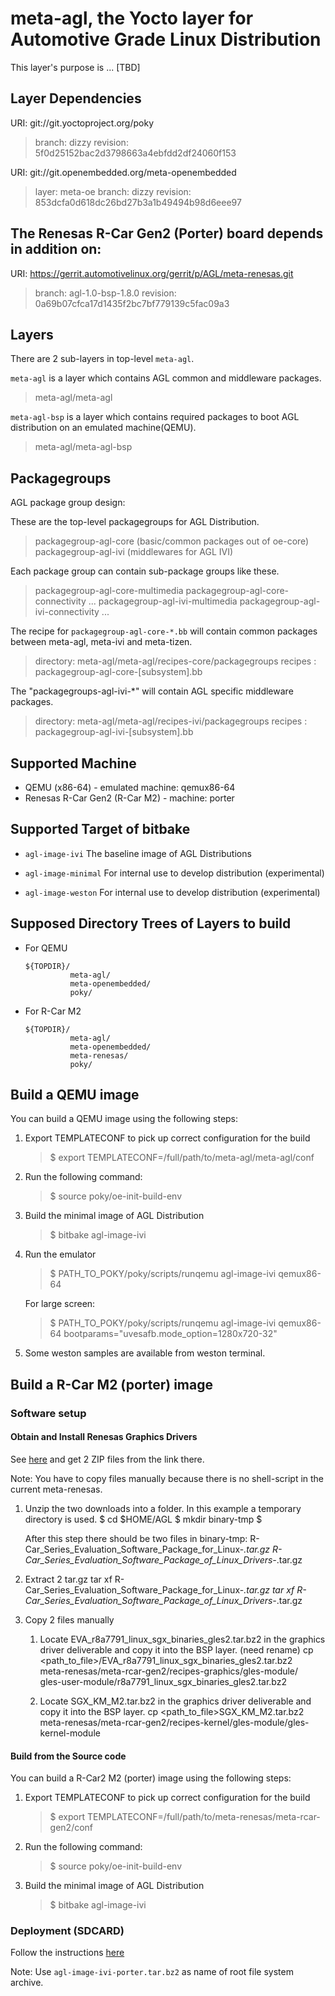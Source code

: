 meta-agl, the Yocto layer for Automotive Grade Linux Distribution
=================================================================

This layer's purpose is ... [TBD]

Layer Dependencies
------------------

URI: git://git.yoctoproject.org/poky
> branch:   dizzy
> revision: 5f0d25152bac2d3798663a4ebfdd2df24060f153

URI: git://git.openembedded.org/meta-openembedded
> layer:    meta-oe
> branch:   dizzy
> revision: 853dcfa0d618dc26bd27b3a1b49494b98d6eee97

## The Renesas R-Car Gen2 (Porter) board depends in addition on: ##

URI: https://gerrit.automotivelinux.org/gerrit/p/AGL/meta-renesas.git
> branch:   agl-1.0-bsp-1.8.0
> revision: 0a69b07cfca17d1435f2bc7bf779139c5fac09a3

Layers
------

There are 2 sub-layers in top-level `meta-agl`.

`meta-agl` is a layer which contains AGL common and middleware packages.
> meta-agl/meta-agl

`meta-agl-bsp` is a layer which contains required packages to boot AGL distribution on an emulated machine(QEMU).
> meta-agl/meta-agl-bsp

Packagegroups
-------------

AGL package group design:

These are the top-level packagegroups for AGL Distribution.
> packagegroup-agl-core  (basic/common packages out of oe-core)
> packagegroup-agl-ivi   (middlewares for AGL IVI)

Each package group can contain sub-package groups like these.
> packagegroup-agl-core-multimedia
> packagegroup-agl-core-connectivity
> ...
> packagegroup-agl-ivi-multimedia
> packagegroup-agl-ivi-connectivity
> ...

The recipe for `packagegroup-agl-core-*.bb` will contain common packages between meta-agl, meta-ivi and meta-tizen.
> directory: meta-agl/meta-agl/recipes-core/packagegroups
> recipes  : packagegroup-agl-core-[subsystem].bb

The "packagegroups-agl-ivi-*" will contain AGL specific middleware packages.
> directory: meta-agl/meta-agl/recipes-ivi/packagegroups
> recipes  : packagegroup-agl-ivi-[subsystem].bb

Supported Machine
-----------------

* QEMU (x86-64) - emulated machine: qemux86-64
* Renesas R-Car Gen2 (R-Car M2) - machine: porter

Supported Target of bitbake
------------------------

* `agl-image-ivi` The baseline image of AGL Distributions

* `agl-image-minimal` For internal use to develop distribution (experimental)
* `agl-image-weston`  For internal use to develop distribution (experimental)

Supposed Directory Trees of Layers to build
-------------------------------------------

* For QEMU

      ${TOPDIR}/
                meta-agl/
                meta-openembedded/
                poky/

* For R-Car M2

      ${TOPDIR}/
                meta-agl/
                meta-openembedded/
                meta-renesas/
                poky/

Build a QEMU image
------------------

You can build a QEMU image using the following steps:

1. Export TEMPLATECONF to pick up correct configuration for the build
   > $ export TEMPLATECONF=/full/path/to/meta-agl/meta-agl/conf

2. Run the following command:
   > $ source poky/oe-init-build-env

3. Build the minimal image of AGL Distribution
   > $ bitbake agl-image-ivi

4. Run the emulator
   > $ PATH_TO_POKY/poky/scripts/runqemu agl-image-ivi qemux86-64

   For large screen:
   > $ PATH_TO_POKY/poky/scripts/runqemu agl-image-ivi qemux86-64 bootparams="uvesafb.mode_option=1280x720-32"

5. Some weston samples are available from weston terminal.

Build a R-Car M2 (porter) image
-------------------------------

### Software setup

#### Obtain and Install Renesas Graphics Drivers

See [here](http://wiki.projects.genivi.org/index.php/Hardware_Setup_and_Software_Installation/koelsch%26porter#M2_Porter_low_cost_board) and get 2 ZIP files from the link there.

Note: You have to copy files manually because there is no shell-script
in the current meta-renesas.

1. Unzip the two downloads into a folder. In this example a temporary directory is used.
        $ cd $HOME/AGL
        $ mkdir binary-tmp
        $ <unzip the two downloads into binary-tmp>

   After this step there should be two files in binary-tmp:
        R-Car_Series_Evaluation_Software_Package_for_Linux-*.tar.gz
        R-Car_Series_Evaluation_Software_Package_of_Linux_Drivers-*.tar.gz

2. Extract 2 tar.gz
        tar xf R-Car_Series_Evaluation_Software_Package_for_Linux-*.tar.gz
        tar xf R-Car_Series_Evaluation_Software_Package_of_Linux_Drivers-*.tar.gz

3. Copy 2 files manually
   1. Locate EVA_r8a7791_linux_sgx_binaries_gles2.tar.bz2 in the graphics
   driver deliverable and copy it into the BSP layer. (need rename)
          cp <path_to_file>/EVA_r8a7791_linux_sgx_binaries_gles2.tar.bz2 \
          meta-renesas/meta-rcar-gen2/recipes-graphics/gles-module/\
          gles-user-module/r8a7791_linux_sgx_binaries_gles2.tar.bz2

   2. Locate SGX_KM_M2.tar.bz2 in the graphics driver deliverable and copy
   it into the BSP layer.
          cp <path_to_file>SGX_KM_M2.tar.bz2 \
          meta-renesas/meta-rcar-gen2/recipes-kernel/gles-module/gles-kernel-module

#### Build from the Source code

You can build a R-Car2 M2 (porter) image using the following steps:

1. Export TEMPLATECONF to pick up correct configuration for the build
   > $ export TEMPLATECONF=/full/path/to/meta-renesas/meta-rcar-gen2/conf

2. Run the following command:
   > $ source poky/oe-init-build-env

3. Build the minimal image of AGL Distribution
   > $ bitbake agl-image-ivi

### Deployment (SDCARD)

Follow the instructions [here](http://wiki.projects.genivi.org/index.php/Hardware_Setup_and_Software_Installation/koelsch%26porter#Deployment_.28SDCARD.29)

Note: Use `agl-image-ivi-porter.tar.bz2` as name of root file system archive.
